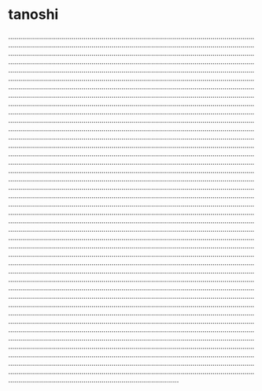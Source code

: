 # tanoshi
..................................................................................................................................................................................................................................................................................................................................................................................................................................................................................................................................................................................................................................................................................................................................................................................................................................................................................................................................................................................................................................................................................................................................................................................................................................................................................................................................................................................................................................................................................................................................................................................................................................................................................................................................................................................................................................................................................................................................................................................................................................................................................................................................................................................................................................................................................................................................................................................................................................................................................................................................................................................................................................................................................................................................................................................................................................................................................................................................................................................................................................................................................................................................................................................................................................................................................................................................................................................................................................................................................................................................................................................................................................................................................................................................................................................................................................................................................................................................................................................................................................................................................................................................................................................................................................................................................................................................................................................................................................................................................................................................................................................................................................................................................................................................................................................................................................................................................................................................................................................................................................................................................................................................................................................................................................................................................................................................................................................